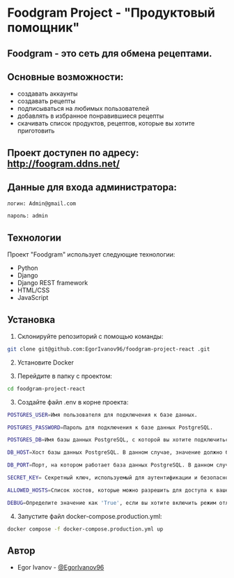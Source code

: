 # Foodgram Project - "Продуктовый помощник"

## Foodgram - это сеть для обмена рецептами.


## Основные возможности:
 - создавать аккаунты
 - создавать рецепты
 - подписываться на любимых пользователей
 - добавлять в избранное понравившиеся рецепты 
 - скачивать список продуктов, рецептов, которые вы хотите приготовить

## Проект доступен по адресу: http://foogram.ddns.net/

## Данные для входа администратора:

```bash
логин: Admin@gmail.com 

пароль: admin
```

## Технологии

Проект "Foodgram" использует следующие технологии:

- Python
- Django
- Django REST framework
- HTML/CSS
- JavaScript


## Установка

1. Склонируйте репозиторий с помощью команды:

```bash
git clone git@github.com:EgorIvanov96/foodgram-project-react .git
```

2. Установите Docker

2. Перейдите в папку с проектом:

```bash
cd foodgram-project-react
```

3. Создайте файл .env в корне проекта:

```bash
POSTGRES_USER=Имя пользователя для подключения к базе данных.
```

```bash
POSTGRES_PASSWORD=Пароль для подключения к базе данных PostgreSQL.
```

```bash
POSTGRES_DB=Имя базы данных PostgreSQL, с которой вы хотите подключиться.
```

```bash
DB_HOST=Хост базы данных PostgreSQL. В данном случае, значение должно быть 'db'.
```

```bash
DB_PORT=Порт, на котором работает база данных PostgreSQL. В данном случае, значение должно быть '5432'
```

```bash
SECRET_KEY= Секретный ключ, используемый для аутентификации и безопасности вашего приложения.
```

```bash
ALLOWED_HOSTS=Список хостов, которые можно разрешить для доступа к вашему приложению. Вы можете указать конкретные имена хостов, разделяя их запятыми.
```

```bash
DEBUG=Определите значение как 'True', если вы хотите включить режим отладки для вашего приложения.
```

4. Запустите файл docker-compose.production.yml:

```bash
docker compose -f docker-compose.production.yml up
```


## Автор

- Egor Ivanov - [@EgorIvanov96](https://github.com/EgorIvanov96)

